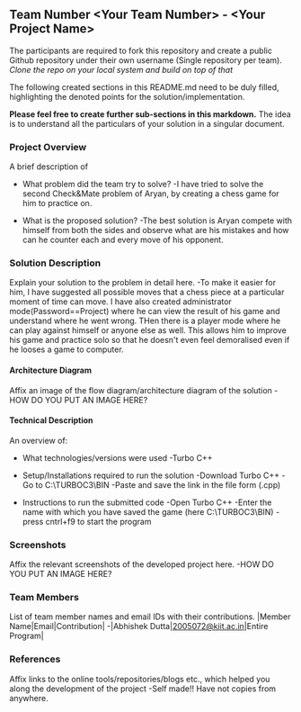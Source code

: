 ## Team Number \<Your Team Number> - \<Your Project Name>

The participants are required to fork this repository and create a public Github repository under their own username (Single repository per team). *Clone the repo on your local system and build on top of that*

The following created sections in this README.md need to be duly filled, highlighting the denoted points for the solution/implementation. 

**Please feel free to create further sub-sections in this markdown.** The idea is to understand all the particulars of your solution in a singular document.

### Project Overview

A brief description of 
* What problem did the team try to solve?
-I have tried to solve the second Check&Mate problem of Aryan, by creating a chess game for him to practice on.

* What is the proposed solution?
-The best solution is Aryan compete with himself from both the sides and observe what are his mistakes and how can he counter each and every move of his opponent.


### Solution Description

Explain your solution to the problem in detail here.
-To make it easier for him, I have suggested all possible moves that a chess piece at a particular moment of time can move. I have also created administrator mode(Password==Project) where he can view the result of his game and understand where he went wrong. THen there is a player mode where he can play against himself or anyone else as well. This allows him to improve his game and practice solo so that he doesn't even feel demoralised even if he looses a game to computer.

#### Architecture Diagram

Affix an image of the flow diagram/architecture diagram of the solution
-HOW DO YOU PUT AN IMAGE HERE?


#### Technical Description

An overview of:
* What technologies/versions were used
-Turbo C++

* Setup/Installations required to run the solution
-Download Turbo C++ 
-Go to C:\TURBOC3\BIN
-Paste and save the link in the file form (.cpp)

* Instructions to run the submitted code
-Open Turbo C++
-Enter the name with which you have saved the game (here C:\TURBOC3\BIN)
-press cntrl+f9 to start the program

### Screenshots
Affix the relevant screenshots of the developed project here.
-HOW DO YOU PUT AN IMAGE HERE?


### Team Members
List of team member names and email IDs with their contributions.
|Member Name|Email|Contribution|
-|Abhishek Dutta|2005072@kiit.ac.in|Entire Program|


### References
Affix links to the online tools/repositories/blogs etc., which helped you along the development of the project
-Self made!! Have not copies from anywhere.
